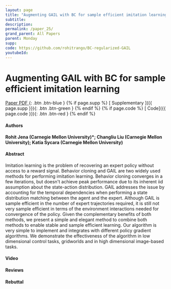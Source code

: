 ```yaml
---
layout: page
title: "Augmenting GAIL with BC for sample efficient imitation learning"
subtitle: 
description:
permalink: /paper_25/
grand_parent: All Papers
parent: Monday
supp: 
code: https://github.com/rohitrango/BC-regularized-GAIL
youtubeId: 
---
```


# Augmenting GAIL with BC for sample efficient imitation learning

[<i class="fa fa-file-text-o" aria-hidden="true"></i> Paper PDF ](https://drive.google.com/file/d/1Dd571oHIddZrVnP4S9AWYWLVEaIpcRf4/view){: .btn .btn-blue } {% if page.supp %} [<i class="fa fa-file-text-o" aria-hidden="true"></i> Supplementary ]({{ page.supp }}){: .btn .btn-green } {% endif %} {% if page.code %} [<i class="fa fa-github" aria-hidden="true"></i> Code]({{ page.code }}){: .btn .btn-red }
{% endif %}

#### Authors
**Rohit Jena (Carnegie Mellon University)*; Changliu Liu (Carnegie Mellon University); Katia Sycara (Carnegie Mellon University)**

#### Abstract
Imitation learning is the problem of recovering an expert policy without access to a reward signal. Behavior cloning and GAIL are two widely used methods for performing imitation learning. Behavior cloning converges in a few iterations, but doesn't achieve peak performance due to its inherent iid assumption about the state-action distribution. GAIL addresses the issue by accounting for the temporal dependencies when performing a state distribution matching between the agent and the expert. Although GAIL is sample efficient in the number of expert trajectories required, it is still not very sample efficient in terms of the environment interactions needed for convergence of the policy. Given the complementary benefits of both methods, we present a simple and elegant method to combine both methods to enable stable and sample efficient learning. Our algorithm is very simple to implement and integrates with different policy gradient algorithms. We demonstrate the effectiveness of the algorithm in low dimensional control tasks, gridworlds and in high dimensional image-based tasks.

#### Video 

#### Reviews

#### Rebuttal
